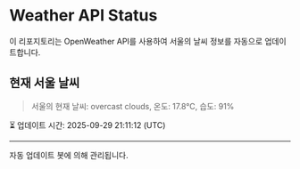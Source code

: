
# Weather API Status

이 리포지토리는 OpenWeather API를 사용하여 서울의 날씨 정보를 자동으로 업데이트합니다.

## 현재 서울 날씨
> 서울의 현재 날씨: overcast clouds, 온도: 17.8°C, 습도: 91%

⏳ 업데이트 시간: 2025-09-29 21:11:12 (UTC)

---
자동 업데이트 봇에 의해 관리됩니다.
